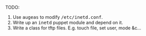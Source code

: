 TODO:
1.  Use <kbd>augeas</kbd> to modify <kbd>/etc/inetd.conf</kbd>.  
2.  Write up an <kbd>inetd</kbd> puppet module and depend on it.  
3.  Write a class for tftp files. E.g. touch file, set user, mode &c…  
